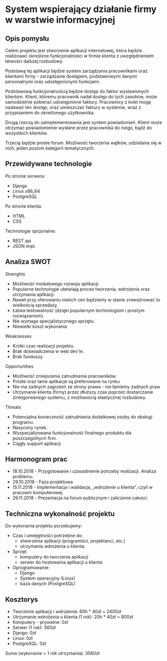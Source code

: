 # System wspierający działanie firmy w warstwie informacyjnej

## Opis pomysłu

Celem projektu jest stworzenie aplikacji internetowej, która będzie realizować określone funkcjonalności w firmie klienta z uwzględnieniem łatwości dalszej rozbudowy.

Podstawą tej aplikacji będzie system zarządzania pracownikami oraz klientami firmy - zarządzanie dostępem, podstawowymi danymi personalnymi oraz udostępnionymi funkcjami.

Podstawową funkcjonalnością będzie dostęp do faktur wystawionych klientom. Klient, któremu pracownik nadał dostęp do tych zasobów, może samodzielnie pobierać udostępnione faktury. Pracownicy z kolei mogą nadawać ten dostęp, oraz umieszczać faktury w systemie, wraz z przypisaniem do określonego użytkownika.

Drugą rzeczą do zaimplementowania jest system powiadomień. Klient może otrzymać powiadomienie wysłane przez pracownika do niego, bądź do wszystkich klientów.

Trzecią będzie proste forum. Możliwość tworzenia wątków, udzielania się w nich, jeden poziom kategorii tematycznych.

## Przewidywane technologie
Po stronie serwera:

- Django
- Linux x86_64
- PostgreSQL

Po stronie klienta:

- HTML
- CSS

Technologie opcjonalne:

- REST api
- JSON impl.

## Analiza SWOT

Strenghts

- Możliwość modułowego rozwoju aplikacji.
- Popularne technologie ułatwiają proces tworzenia, wdrożenia oraz utrzymania aplikacji.
- Nawet przy oferowaniu niskich cen będziemy w stanie zreważnować to wielkością sprzedaży.
- Łatwa testowalność (dzięki popularnym technologiom i prostym rozwiązaniom).
- Nie wymaga specjalistycznego sprzętu.
- Niewielki koszt wykonania

Weaknesses

- Krótki czas realizacji projektu.
- Brak doświadczenia w web dev'ie.
- Brak funduszy.

Opportunities

- Możliwość zmiejszenia zatrudnienia pracowników.
- Proste oraz tanie aplikacje są preferowane na rynku
- Nie ma żadnych zagrożeń ze strony prawa - nie łamiemy żadnych praw
- Utrzymanie klienta (firmy) przez dłuższy czas poprzez dostarczanie zintegorwanego systemu, z możliwością elastycznej rozbudowy.

Threats

- Potencjalna konieczność zatrudnienia dodatkowej osoby do obsługi programu.
- Nasycony rynek.
- Wyspecjalizowana funkcjonalność finalnego produktu dla poszczególnych firm.
- Ciągły support aplikacji

## Harmonogram prac

- 18.10.2018 - Przygotowanie i uzasadnienie potrzeby realizacji. Analiza problemu.
- 29.10.2018 - Faza projektowa
- 15.11.2018 - Implementacja i walidacja, „wdrożenie u klienta”, czyli w pracowni komputerowej.
- 29.11.2018 - Prezentacja na forum publicznym i zaliczenie całości.

## Techniczna wykonalność projektu

Do wykonania projektu porzebujemy:

- Czas i umiejętności potrzebne do:
	- stworzenia aplikacji (programiści, projektanci, etc.)
	- utrzymania wdrożenia u klienta.
- Sprzęt:
	- komputery do tworzenia aplikacji
	- serwer do hostowania aplikacji u klienta
- Oprogramowanie:
	- Django
	- System operacyjny (Linux)
	- baza danych (PostgreSQL)

## Kosztorys

- Tworzenie aplikacji i wdrożenie: 60h * 40zł = 2400zł
- Utrzymanie wdrożenia u klienta (1 rok): 20h * 40zł = 800zł
- Komputery - prywatne: 0zł
- Serwer (1 rok): 360zł
- Django: 0zł
- Linux: 0zł
- PostgreSQL: 0zł

Suma (wykonanie + 1 rok utrzymania): 3560zł

